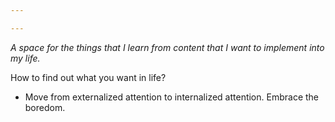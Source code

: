 ```yaml
---

---
```

*A space for the things that I learn from content that I want to implement into my life.*


How to find out what you want in life? 
- Move from externalized attention to internalized attention. Embrace the boredom. 